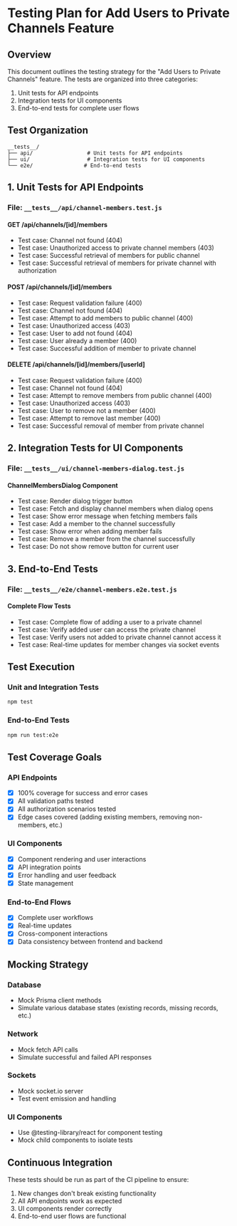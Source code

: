 # Testing Plan for Add Users to Private Channels Feature

## Overview
This document outlines the testing strategy for the "Add Users to Private Channels" feature. The tests are organized into three categories:
1. Unit tests for API endpoints
2. Integration tests for UI components
3. End-to-end tests for complete user flows

## Test Organization
```
__tests__/
├── api/                 # Unit tests for API endpoints
├── ui/                  # Integration tests for UI components
└── e2e/                # End-to-end tests
```

## 1. Unit Tests for API Endpoints

### File: `__tests__/api/channel-members.test.js`

#### GET /api/channels/[id]/members
- Test case: Channel not found (404)
- Test case: Unauthorized access to private channel members (403)
- Test case: Successful retrieval of members for public channel
- Test case: Successful retrieval of members for private channel with authorization

#### POST /api/channels/[id]/members
- Test case: Request validation failure (400)
- Test case: Channel not found (404)
- Test case: Attempt to add members to public channel (400)
- Test case: Unauthorized access (403)
- Test case: User to add not found (404)
- Test case: User already a member (400)
- Test case: Successful addition of member to private channel

#### DELETE /api/channels/[id]/members/[userId]
- Test case: Request validation failure (400)
- Test case: Channel not found (404)
- Test case: Attempt to remove members from public channel (400)
- Test case: Unauthorized access (403)
- Test case: User to remove not a member (400)
- Test case: Attempt to remove last member (400)
- Test case: Successful removal of member from private channel

## 2. Integration Tests for UI Components

### File: `__tests__/ui/channel-members-dialog.test.js`

#### ChannelMembersDialog Component
- Test case: Render dialog trigger button
- Test case: Fetch and display channel members when dialog opens
- Test case: Show error message when fetching members fails
- Test case: Add a member to the channel successfully
- Test case: Show error when adding member fails
- Test case: Remove a member from the channel successfully
- Test case: Do not show remove button for current user

## 3. End-to-End Tests

### File: `__tests__/e2e/channel-members.e2e.test.js`

#### Complete Flow Tests
- Test case: Complete flow of adding a user to a private channel
- Test case: Verify added user can access the private channel
- Test case: Verify users not added to private channel cannot access it
- Test case: Real-time updates for member changes via socket events

## Test Execution

### Unit and Integration Tests
```bash
npm test
```

### End-to-End Tests
```bash
npm run test:e2e
```

## Test Coverage Goals

### API Endpoints
- [x] 100% coverage for success and error cases
- [x] All validation paths tested
- [x] All authorization scenarios tested
- [x] Edge cases covered (adding existing members, removing non-members, etc.)

### UI Components
- [x] Component rendering and user interactions
- [x] API integration points
- [x] Error handling and user feedback
- [x] State management

### End-to-End Flows
- [x] Complete user workflows
- [x] Real-time updates
- [x] Cross-component interactions
- [x] Data consistency between frontend and backend

## Mocking Strategy

### Database
- Mock Prisma client methods
- Simulate various database states (existing records, missing records, etc.)

### Network
- Mock fetch API calls
- Simulate successful and failed API responses

### Sockets
- Mock socket.io server
- Test event emission and handling

### UI Components
- Use @testing-library/react for component testing
- Mock child components to isolate tests

## Continuous Integration
These tests should be run as part of the CI pipeline to ensure:
1. New changes don't break existing functionality
2. All API endpoints work as expected
3. UI components render correctly
4. End-to-end user flows are functional